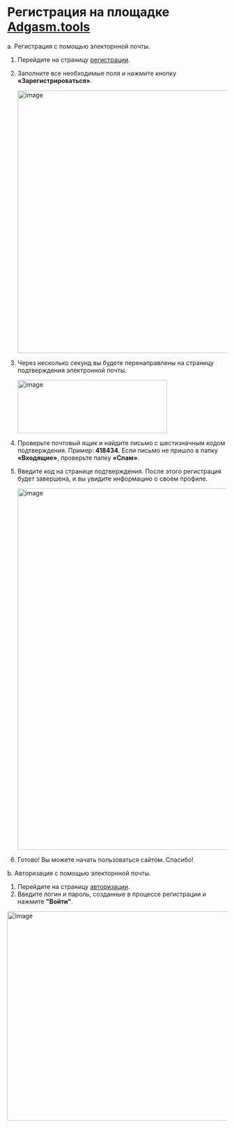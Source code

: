 # Регистрация на площадке [Adgasm.tools](https://adgasm.tools/register)

a. Регистрация с помощью электорнной почты.


1. Перейдите на страницу [регистрации](https://dev.adgasm.tools/register).

2. Заполните все необходимые поля и нажмите кнопку **«Зарегистрироваться»**.

   <img width="937" height="603" alt="image" src="https://github.com/user-attachments/assets/9c7628e5-2a35-47c8-bda0-3807041223f9" />

3. Через несколько секунд вы будете перенаправлены на страницу подтверждения электронной почты.

   <img width="343" height="122" alt="image" src="https://github.com/user-attachments/assets/c6ff634f-eab7-4d1f-81d6-aa947d13e10d" />

4. Проверьте почтовый ящик и найдите письмо с шестизначным кодом подтверждения. Пример: **418434**.
   Если письмо не пришло в папку **«Входящие»**, проверьте папку **«Спам»**.

5. Введите код на странице подтверждения. После этого регистрация будет завершена, и вы увидите информацию о своём профиле.

   <img width="1465" height="830" alt="image" src="https://github.com/user-attachments/assets/a02f1b80-fa9a-4c91-a27f-97de4e1091fc" />

6. Готово! Вы можете начать пользоваться сайтом. Спасибо!

b. Авторизация с помощью электорнной почты.

1. Перейдите на страницу [авторизации](https://adgasm.tools/login).
2. Введите логин и пароль, созданные в процессе регистрации и нажмите **"Войти"**.

<img width="871" height="481" alt="image" src="https://github.com/user-attachments/assets/6a8d30c9-4a1e-49d8-a38d-bed8f936d23a" />


